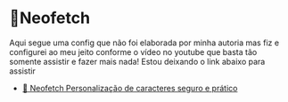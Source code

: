 # 🔰Neofetch
 Aqui segue uma config que não foi elaborada por minha autoria mas fiz e configurei ao meu jeito conforme o vídeo no youtube
que basta tão somente assistir e fazer mais nada!
 Estou deixando o link abaixo para assistir
- [🔵 Neofetch Personalização de caracteres seguro e prático](https://www.youtube.com/watch?v=aXNHP30ORNM&t=29s)<br/>
